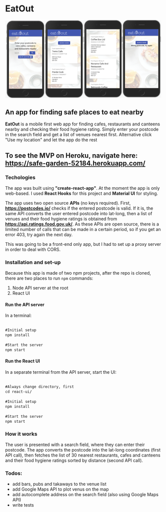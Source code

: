 # EatOut

![App Screenshot](/react-ui/src/assets/screenshot.png)

## An app for finding safe places to eat nearby

**EatOut** is a mobile first web app for finding cafes, restaurants and canteens nearby and checking their food hygiene rating. Simply enter your postcode in the search field and get a list of venues nearest first. Alternative click "Use my location" and let the app do the rest

## To see the MVP on Heroku, navigate here: https://safe-garden-52184.herokuapp.com/

### Techologies

The app was built using **"create-react-app"**. At the moment the app is only web-based. I used **React Hooks** for this project and **Material UI** for styling.

The app uses two open source **APIs** (no keys required). First, **https://postcodes.io/** checks if the entered postcode is valid. If it is, the same API converts the user entered postcode into lat-long, then a list of venues and their food hygiene ratings is obtained from **https://api.ratings.food.gov.uk/**. As these APIs are open source, there is a limited number of calls that can be made in a certain period, so if you get an error 403, try again the next day.

This was going to be a front-end only app, but I had to set up a proxy server in order to deal with CORS.

### Installation and set-up

Because this app is made of two npm projects, after the repo is cloned, there are two places to run `npm` commands:

1. Node API server at the root
2. React UI

#### Run the API server

In a terminal:

<pre><code>
#Initial setup
npm install

#Start the server
npm start
</code></pre>

#### Run the React UI

In a separate terminal from the API server, start the UI:

<pre><code>
#Always change directory, first
cd react-ui/

#Initial setup
npm install

#Start the server
npm start
</code></pre>

### How it works

The user is presented with a search field, where they can enter their postcode. The app converts the postcode into the lat-long coordinates (first API call), then fetches the list of 30 nearest restaurants, cafes and canteens and their food hygiene ratings sorted by distance (second API call).

### Todos:

- add bars, pubs and takaways to the venue list
- add Google Maps API to plot venus on the map
- add autocomplete address on the search field (also using Google Maps API)
- write tests
